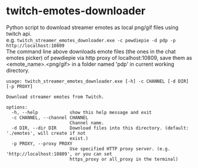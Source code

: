 # twitch-emotes-downloader
Python script to download streamer emotes as local png/gif files using twitch api.  
e.g. `twitch_streamer_emotes_downloader.exe -c pewdiepie -d pdp -p http://localhost:10809`  
The command line above downloads emote files (the ones in the chat emotes picker) of pewdiepie via http proxy of localhost:10809, save them as <emote_name>.<png/gif> in a folder named 'pdp' in current working directory.  
```
usage: twitch_streamer_emotes_downloader.exe [-h] -c CHANNEL [-d DIR] [-p PROXY]

Download streamer emotes from Twitch.

options:
  -h, --help            show this help message and exit
  -c CHANNEL, --channel CHANNEL
                        Channel name.
  -d DIR, --dir DIR     Download files into this directory. (default: './emotes', will create if not
                        exist.)
  -p PROXY, --proxy PROXY
                        Use specified HTTP proxy server. (e.g. 'http://localhost:10809', or you can set
                        https_proxy or all_proxy in the terminal)
```
